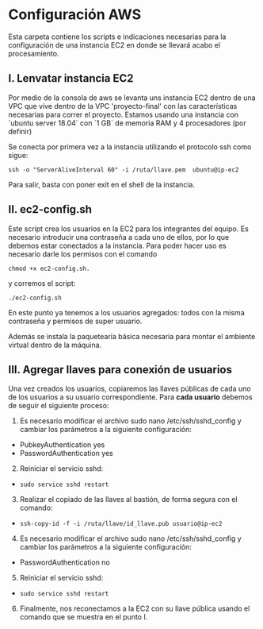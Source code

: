 # Configuración AWS

Esta carpeta contiene los scripts e indicaciones necesarias para la configuración de una instancia EC2 en donde se llevará acabo el procesamiento.

## I. Lenvatar instancia EC2

Por medio de la consola de aws se levanta uns instancia EC2 dentro de una VPC que vive dentro de la VPC 'proyecto-final' con las características necesarias para correr el proyecto. Estamos usando una instancia con ´ubuntu server 18.04´ con ´1 GB´ de memoria RAM y 4 procesadores (por definir)

Se conecta por primera vez a la instancia utilizando el protocolo ssh como sigue:

```
ssh -o "ServerAliveInterval 60" -i /ruta/llave.pem  ubuntu@ip-ec2
```

Para salir, basta con poner exit en el shell de la instancia.

## II. ec2-config.sh

Este script crea los usuarios en la EC2 para los integrantes del equipo.  Es necesario introducir una contraseña a cada uno de ellos, por lo que debemos estar conectados a la instancia. Para poder hacer uso es necesario darle los permisos con el comando

```
chmod +x ec2-config.sh.
```
y corremos el script:

```
./ec2-config.sh
```

En este punto ya tenemos a los usuarios agregados: todos con la misma contraseña y permisos de super usuario.

Además se instala la paquetearía básica necesaria para montar el ambiente virtual dentro de la máquina.

## III. Agregar llaves para conexión de usuarios

Una vez creados los usuarios, copiaremos las llaves públicas de cada uno de los usuarios a su usuario correspondiente.
Para **cada usuario** debemos de seguir el siguiente proceso:  
1. Es necesario modificar el archivo sudo nano /etc/ssh/sshd_config y cambiar los parámetros a la siguiente configuración:
  + PubkeyAuthentication yes
  + PasswordAuthentication yes

2. Reiniciar el servicio sshd:
  + ```sudo service sshd restart```

3. Realizar el copiado de las llaves al bastión, de forma segura con el comando:
  + ```ssh-copy-id -f -i /ruta/llave/id_llave.pub usuario@ip-ec2```

4. Es necesario modificar el archivo sudo nano /etc/ssh/sshd_config y cambiar los parámetros a la siguiente configuración:
  + PasswordAuthentication no

5. Reiniciar el servicio sshd:
  + ```sudo service sshd restart```

6. Finalmente, nos reconectamos a la EC2 con su llave pública usando el comando que se muestra en el punto I.
